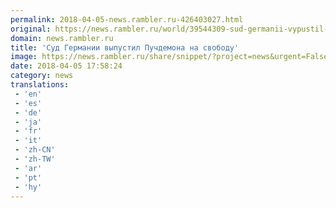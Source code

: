 ```yaml
---
permalink: 2018-04-05-news.rambler.ru-426403027.html
original: https://news.rambler.ru/world/39544309-sud-germanii-vypustil-puchdemona-na-svobodu/
domain: news.rambler.ru
title: 'Суд Германии выпустил Пучдемона на свободу'
image: https://news.rambler.ru/share/snippet/?project=news&urgent=False&image=http%3A%2F%2Fnews.rambler.ru%2Fimg%2F2018%2F04%2F05203638.244991.9568.jpg&big=False&title=%D0%A1%D1%83%D0%B4%C2%A0%D0%93%D0%B5%D1%80%D0%BC%D0%B0%D0%BD%D0%B8%D0%B8+%D0%B2%D1%8B%D0%BF%D1%83%D1%81%D1%82%D0%B8%D0%BB+%D0%9F%D1%83%D1%87%D0%B4%D0%B5%D0%BC%D0%BE%D0%BD%D0%B0+%D0%BD%D0%B0%C2%A0%D1%81%D0%B2%D0%BE%D0%B1%D0%BE%D0%B4%D1%83
date: 2018-04-05 17:58:24
category: news
translations: 
 - 'en'
 - 'es'
 - 'de'
 - 'ja'
 - 'fr'
 - 'it'
 - 'zh-CN'
 - 'zh-TW'
 - 'ar'
 - 'pt'
 - 'hy'
---
```


